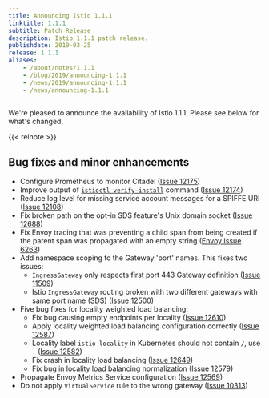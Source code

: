 ```yaml
---
title: Announcing Istio 1.1.1
linktitle: 1.1.1
subtitle: Patch Release
description: Istio 1.1.1 patch release.
publishdate: 2019-03-25
release: 1.1.1
aliases:
    - /about/notes/1.1.1
    - /blog/2019/announcing-1.1.1
    - /news/2019/announcing-1.1.1
    - /news/announcing-1.1.1
---
```


We're pleased to announce the availability of Istio 1.1.1. Please see below for what's changed.

{{< relnote >}}

## Bug fixes and minor enhancements

- Configure Prometheus to monitor Citadel ([Issue 12175](https://github.com/istio/istio/pull/12175))
- Improve output of [`istioctl verify-install`](/docs/reference/commands/istioctl/#istioctl-verify-install) command ([Issue 12174](https://github.com/istio/istio/pull/12174))
- Reduce log level for missing service account messages for a SPIFFE URI ([Issue 12108](https://github.com/istio/istio/issues/12108))
- Fix broken path on the opt-in SDS feature's Unix domain socket ([Issue 12688](https://github.com/istio/istio/pull/12688))
- Fix Envoy tracing that was preventing a child span from being created if the parent span was propagated with an empty string ([Envoy Issue 6263](https://github.com/envoyproxy/envoy/pull/6263))
- Add namespace scoping to the Gateway 'port' names.  This fixes two issues:
  - `IngressGateway` only respects first port 443 Gateway definition ([Issue 11509](https://github.com/istio/istio/issues/11509))
  - Istio `IngressGateway` routing broken with two different gateways with same port name (SDS) ([Issue 12500](https://github.com/istio/istio/issues/12500))
- Five bug fixes for locality weighted load balancing:
  - Fix bug causing empty endpoints per locality ([Issue 12610](https://github.com/istio/istio/issues/12610))
  - Apply locality weighted load balancing configuration correctly ([Issue 12587](https://github.com/istio/istio/issues/12587))
  - Locality label `istio-locality` in Kubernetes should not contain `/`, use `.` ([Issue 12582](https://github.com/istio/istio/issues/12582))
  - Fix crash in locality load balancing ([Issue 12649](https://github.com/istio/istio/pull/12649))
  - Fix bug in locality load balancing normalization ([Issue 12579](https://github.com/istio/istio/pull/12579))
- Propagate Envoy Metrics Service configuration ([Issue 12569](https://github.com/istio/istio/issues/12569))
- Do not apply `VirtualService` rule to the wrong gateway ([Issue 10313](https://github.com/istio/istio/issues/10313))
